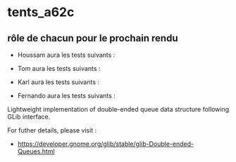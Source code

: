 # tents_a62c

## rôle de chacun pour le prochain rendu

* Houssam aura les tests suivants :

* Tom aura les tests suivants :

* Karl aura les tests suivants :

* Fernando aura les tests suivants :



Lightweight implementation of double-ended queue data structure following GLib interface.

For futher details, please visit :
 * https://developer.gnome.org/glib/stable/glib-Double-ended-Queues.html
